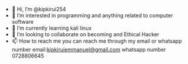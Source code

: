 - 👋 Hi, I’m @kipkirui254
- 👀 I’m interested in programming and anything related to computer software
- 🌱 I’m currently learning kali linux
- 💞️ I’m looking to collaborate on becoming and Ethical Hacker
- 📫 How to reach me you can reach me through my  email or whatsapp number
email:kipkiruiemmanuel@gmail.com
whatsapp number 0728806645

<!---
kipkirui254/kipkirui254 is a ✨ special ✨ repository because its `README.md` (this file) appears on your GitHub profile.
You can click the Preview link to take a look at your changes.
--->
